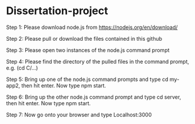 # Dissertation-project

Step 1: Please download node.js from https://nodejs.org/en/download/

Step 2: Please pull or download the files contained in this github

Step 3: Please open two instances of the node.js command prompt

Step 4: Please find the directory of the pulled files in the command prompt, e.g. (cd C/...)

Step 5: Bring up one of the node.js command prompts and type cd my-app2, then hit enter. Now type npm start.

Step 6: Bring up the other node.js command prompt and type cd server, then hit enter. Now type npm start.

Step 7: Now go onto your browser and type Localhost:3000
